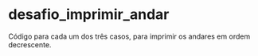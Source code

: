 # desafio_imprimir_andar
Código para cada um dos três casos, para imprimir os andares em ordem decrescente.
